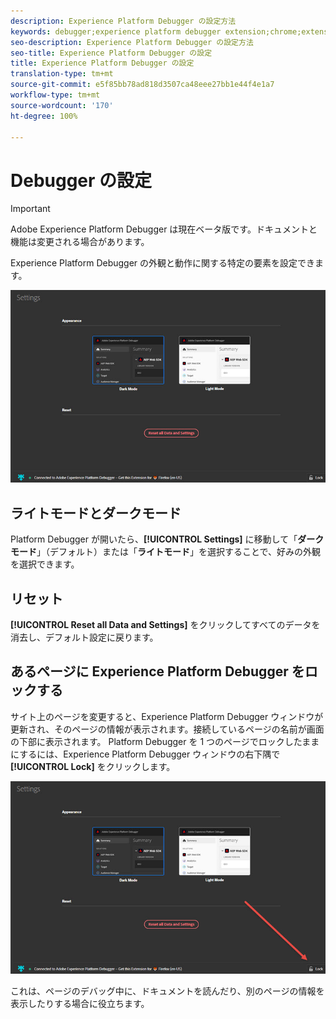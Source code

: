 ```yaml
---
description: Experience Platform Debugger の設定方法
keywords: debugger;experience platform debugger extension;chrome;extension;configure
seo-description: Experience Platform Debugger の設定方法
seo-title: Experience Platform Debugger の設定
title: Experience Platform Debugger の設定
translation-type: tm+mt
source-git-commit: e5f85bb78ad818d3507ca48eee27bb1e44f4e1a7
workflow-type: tm+mt
source-wordcount: '170'
ht-degree: 100%

---
```



# Debugger の設定

>[!IMPORTANT]
>
>Adobe Experience Platform Debugger は現在ベータ版です。ドキュメントと機能は変更される場合があります。

Experience Platform Debugger の外観と動作に関する特定の要素を設定できます。

![](assets/settings.jpg)

## ライトモードとダークモード

 Platform Debugger が開いたら、**[!UICONTROL Settings]** に移動して「**ダークモード**」（デフォルト）または「**ライトモード**」を選択することで、好みの外観を選択できます。

## リセット

**[!UICONTROL Reset all Data and Settings]** をクリックしてすべてのデータを消去し、デフォルト設定に戻ります。

## あるページに Experience Platform Debugger をロックする

サイト上のページを変更すると、Experience Platform Debugger ウィンドウが更新され、そのページの情報が表示されます。接続しているページの名前が画面の下部に表示されます。 Platform Debugger を 1 つのページでロックしたままにするには、Experience Platform Debugger ウィンドウの右下隅で **[!UICONTROL Lock]** をクリックします。

![](assets/lock.jpg)

これは、ページのデバッグ中に、ドキュメントを読んだり、別のページの情報を表示したりする場合に役立ちます。